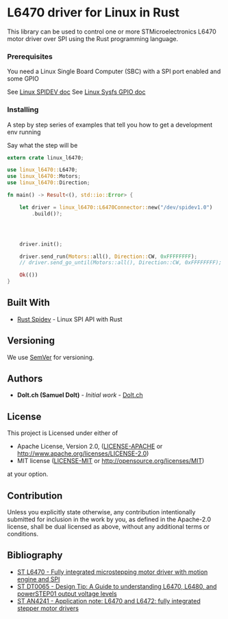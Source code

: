 # L6470 driver for Linux in Rust

This library can be used to control one or more STMicroelectronics L6470 motor driver over SPI using the Rust programming language.


### Prerequisites

You need a Linux Single Board Computer (SBC) with a SPI port enabled and some GPIO

See [Linux SPIDEV doc](https://www.kernel.org/doc/Documentation/spi/spidev)
See [Linux Sysfs GPIO doc](https://www.kernel.org/doc/Documentation/gpio/sysfs.txt)

### Installing

A step by step series of examples that tell you how to get a development env running

Say what the step will be

```rust
extern crate linux_l6470;

use linux_l6470::L6470;
use linux_l6470::Motors;
use linux_l6470::Direction;

fn main() -> Result<(), std::io::Error> {

    let driver = linux_l6470::L6470Connector::new("/dev/spidev1.0")
        .build()?;




    driver.init();

    driver.send_run(Motors::all(), Direction::CW, 0xFFFFFFFF);
    // driver.send_go_until(Motors::all(), Direction::CW, 0xFFFFFFFF);

    Ok(())
}
```

## Built With

* [Rust Spidev](https://github.com/rust-embedded/rust-spidev) - Linux SPI API with Rust

## Versioning

We use [SemVer](http://semver.org/) for versioning.


## Authors

* **Dolt.ch (Samuel Dolt)** - *Initial work* - [Dolt.ch](https://dolt.ch)


## License

This project is Licensed under either of

 * Apache License, Version 2.0, ([LICENSE-APACHE](LICENSE-APACHE) or http://www.apache.org/licenses/LICENSE-2.0)
 * MIT license ([LICENSE-MIT](LICENSE-MIT) or http://opensource.org/licenses/MIT)

at your option.

## Contribution

Unless you explicitly state otherwise, any contribution intentionally submitted
for inclusion in the work by you, as defined in the Apache-2.0 license, shall be dual licensed as above, without any
additional terms or conditions.

## Bibliography

* [ST L6470 - Fully integrated microstepping motor driver with motion engine
and SPI](http://www.st.com/content/ccc/resource/technical/document/datasheet/a5/86/06/1c/fa/b2/43/db/CD00255075.pdf/files/CD00255075.pdf/jcr:content/translations/en.CD00255075.pdf)
* [ST DT0065 - Design Tip: A Guide to understanding L6470, L6480, and powerSTEP01 output voltage levels](http://www.st.com/content/ccc/resource/technical/document/design_tip/group0/23/c2/31/36/86/77/45/41/DM00311185/files/DM00311185.pdf/jcr:content/translations/en.DM00311185.pdf)
* [ST AN4241 - Application note: L6470 and L6472: fully integrated stepper motor drivers](http://www.st.com/content/ccc/resource/technical/document/application_note/f3/f5/78/c8/38/11/44/02/DM00075650.pdf/files/DM00075650.pdf/jcr:content/translations/en.DM00075650.pdf)
